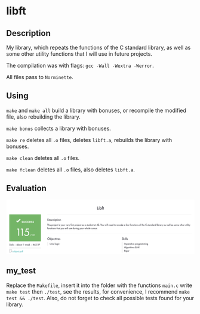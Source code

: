 # libft

## Description

My library, which repeats the functions of the C standard library, as well as some other utility functions that I will use in future projects.

The compilation was with flags: ``gcc -Wall -Wextra -Werror``.

All files pass to ``Norminette``.

## Using

``make`` and ``make all`` build a library with bonuses, or recompile the modified file, also rebuilding the library.

``make bonus`` collects a library with bonuses.

``make re`` deletes all ``.o`` files, deletes ``libft.a``, rebuilds the library with bonuses.

``make clean`` deletes all ``.o`` files.

``make fclean`` deletes all ``.o`` files, also deletes ``libft.a``.

## Evaluation

![alt tag](media/appraisal_libft.png "Appraisal libft")

## my_test

Replace the ``Makefile``, insert it into the folder with the functions ``main.c`` write ``make test`` then ``./test``, see the results, for convenience, I recommend ``make test && ./test``. Also, do not forget to check all possible tests found for your library.
